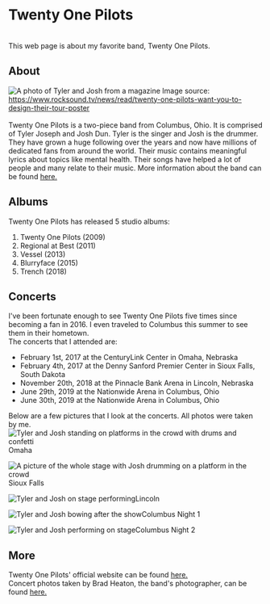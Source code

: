 # Twenty One Pilots
<br/>This web page is about my favorite band, Twenty One Pilots.

## About
![A photo of Tyler and Josh from a magazine](https://www.rocksound.tv/assets/uploads/TWENTYONEPILOTS_ROCKSOUND_BRADHEATON2018_01.jpg)
Image source: https://www.rocksound.tv/news/read/twenty-one-pilots-want-you-to-design-their-tour-poster      
<br/>Twenty One Pilots is a two-piece band from Columbus, Ohio. It is comprised of Tyler Joseph and Josh Dun. Tyler is the singer and Josh is the drummer. They have grown a huge following over the years and now have millions of dedicated fans from around the world. Their music contains meaningful lyrics about topics like mental health. Their songs have helped a lot of people and many relate to their music. More information about the band can be found [here.](https://en.wikipedia.org/wiki/Twenty_One_Pilots)

## Albums
Twenty One Pilots has released 5 studio albums:
1. Twenty One Pilots (2009)
2. Regional at Best (2011)
3. Vessel (2013)
4. Blurryface (2015)
5. Trench (2018)

## Concerts
I've been fortunate enough to see Twenty One Pilots five times since becoming a fan in 2016. I even traveled to Columbus this summer to see them in their hometown. <br/>
The concerts that I attended are:
- February 1st, 2017 at the CenturyLink Center in Omaha, Nebraska
- February 4th, 2017 at the Denny Sanford Premier Center in Sioux Falls, South Dakota
- November 20th, 2018 at the Pinnacle Bank Arena in Lincoln, Nebraska
- June 29th, 2019 at the Nationwide Arena in Columbus, Ohio
- June 30th, 2019 at the Nationwide Arena in Columbus, Ohio

Below are a few pictures that I look at the concerts. All photos were taken by me. <br/>
![Tyler and Josh standing on platforms in the crowd with drums and confetti](https://scontent-ort2-2.xx.fbcdn.net/v/t1.0-9/16299133_1899456773633547_2411750007652644038_n.jpg?_nc_cat=106&_nc_oc=AQnvyQ_MPAbtg8FLLbdEqWTRbhCXVLaA6_RnIi89aPyiZ-pbnXS3AMIBDrbsFY0RRsQ&_nc_ht=scontent-ort2-2.xx&oh=545749a172026bd9f0aac2922959eb3b&oe=5E02E41E)Omaha

![A picture of the whole stage with Josh drumming on a platform in the crowd](https://scontent-ort2-2.xx.fbcdn.net/v/t1.0-9/16473456_1900937873485437_6649634635227245086_n.jpg?_nc_cat=109&_nc_oc=AQntqL9sFlrbhE1dNqxR4bXNBOmyqePZYVFt9sSkOkWaZLk72dAo-Q98KPDCEtm4IoU&_nc_ht=scontent-ort2-2.xx&oh=6ee1f25eb78be90d7e002961c921f1c8&oe=5E0FBB65)Sioux Falls

![Tyler and Josh on stage performing](https://scontent-ort2-2.xx.fbcdn.net/v/t1.0-9/46525654_2274353476143873_7608134488660377600_n.jpg?_nc_cat=104&_nc_oc=AQlm5sP1Ge9KTfLAoQDxLEN_FKiOf0Jul2vMxIEgZjgfDzzuj4Yl4A53U60y2XNvmZA&_nc_ht=scontent-ort2-2.xx&oh=435bd3e055accff872eeed51915d12dc&oe=5DCE5444)Lincoln

![Tyler and Josh bowing after the show](https://scontent-ort2-2.xx.fbcdn.net/v/t1.0-9/66034278_2423722387873647_4398010540752896000_n.jpg?_nc_cat=111&_nc_oc=AQlgj2M6iOh307_Orl_ho3Il5SRT8mSTM4lc4Au0dILciEK0e7xF5EcOMuFtFJZ-X4E&_nc_ht=scontent-ort2-2.xx&oh=1ab869678bc936dc7b99aa2ebc28389a&oe=5DD27674)Columbus Night 1

![Tyler and Josh performing on stage](https://scontent-ort2-2.xx.fbcdn.net/v/t1.0-9/65758428_2423728677873018_6090012709443600384_n.jpg?_nc_cat=108&_nc_oc=AQlyJpAVxeD8ZBj0BKoxoMeiAGKI1-aE0pNEAXrcSSTsma6-UqsZrGR5yhcnZOf3FNQ&_nc_ht=scontent-ort2-2.xx&oh=bb8db6c38feda9b4be0459909bc0504d&oe=5E11C47D)Columbus Night 2

## More
Twenty One Pilots' official website can be found [here.](https://www.twentyonepilots.com/)
<br/>Concert photos taken by Brad Heaton, the band's photographer, can be found [here.](https://www.facebook.com/pg/twentyonepilots/photos/?ref=page_internal)
